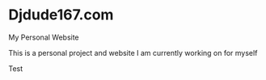 # Djdude167.com
My Personal Website

This is a personal project and website I am currently working on for myself

Test